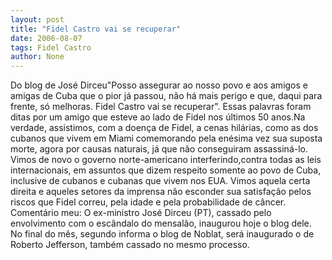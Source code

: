 ```yaml
---
layout: post
title: "Fidel Castro vai se recuperar"
date: 2006-08-07
tags: Fidel Castro
author: None
---
```


Do blog de José Dirceu\"Posso assegurar ao nosso povo e aos amigos e amigas de Cuba que o pior já passou, não há mais perigo e que, daqui para frente, só melhoras. Fidel Castro vai se recuperar\". Essas palavras foram ditas por um amigo que esteve ao lado de Fidel nos últimos 50 anos.Na verdade, assistimos, com a doença de Fidel, a cenas hilárias, como as dos cubanos que vivem em Miami comemorando pela enésima vez sua suposta morte, agora por causas naturais, já que não conseguiram assassiná-lo. Vimos de novo o governo norte-americano interferindo,contra todas as leis internacionais, em assuntos que dizem respeito somente ao povo de Cuba, inclusive de cubanos e cubanas que vivem nos EUA. Vimos aquela certa direita e aqueles setores da imprensa não esconder sua satisfação pelos riscos que Fidel correu, pela idade e pela probabilidade de câncer.
Comentário meu:
O ex-ministro José Dirceu (PT), cassado pelo envolvimento com o escândalo do mensalão, inaugurou hoje o blog dele. 
No final do mês, segundo informa o blog de Noblat, será inaugurado o de Roberto Jefferson, também cassado no mesmo processo. 